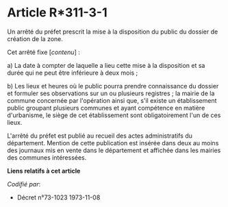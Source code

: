 # Article R*311-3-1

Un arrêté du préfet prescrit la mise à la disposition du public du dossier de création de la zone.

Cet arrêté fixe [*contenu*] :

a) La date à compter de laquelle a lieu cette mise à la disposition et sa durée qui ne peut être inférieure à deux mois ;

b) Les lieux et heures où le public pourra prendre connaissance du dossier et formuler ses observations sur un ou plusieurs
registres ; la mairie de la commune concernée par l'opération ainsi que, s'il existe un établissement public groupant
plusieurs communes et ayant compétence en matière d'urbanisme, le siège de cet établissement sont obligatoirement l'un de ces
lieux.

L'arrêté du préfet est publié au recueil des actes administratifs du département. Mention de cette publication est insérée
dans deux au moins des journaux mis en vente dans le département et affichée dans les mairies des communes intéressées.

**Liens relatifs à cet article**

_Codifié par_:

  - Décret n°73-1023 1973-11-08
